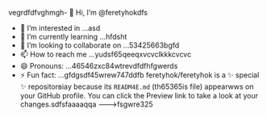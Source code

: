 vegrdfdfvghmgh- 👋 Hi, I’m @feretyhokdfs
- 👀 I’m interested in ...asd
- 🌱 I’m currently learning ...hfdsht
- 💞️ I’m looking to collaborate on ...53425663bgfd
- 📫 How to reach me ...yudsf65qeeqxvcvclkkkcvcvc
- 😄 Pronouns: ...46546zxc84wtrevdfdfhfgwerds
- ⚡ Fun fact: ...gfdgsdf45wrew747ddfb
feretyhok/feretyhok is a ✨ special ✨ repositorвіаy because its `READM4E.md` (th65365is file) appearwws on your GitHub profile.
You can click the Preview link to take a look at your changes.sdfsfaaaaqqa
--->fsgwre325
